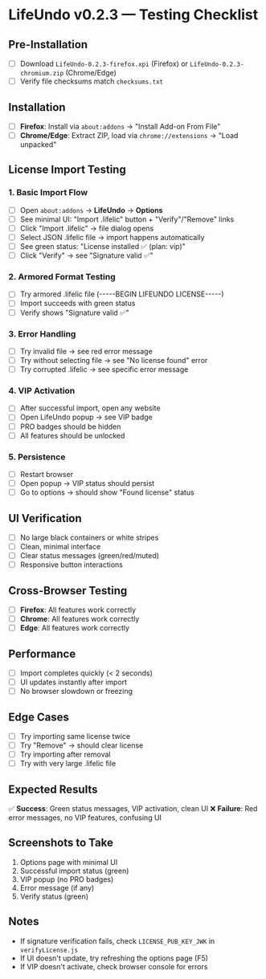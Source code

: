 # LifeUndo v0.2.3 — Testing Checklist

## Pre-Installation
- [ ] Download `LifeUndo-0.2.3-firefox.xpi` (Firefox) or `LifeUndo-0.2.3-chromium.zip` (Chrome/Edge)
- [ ] Verify file checksums match `checksums.txt`

## Installation
- [ ] **Firefox**: Install via `about:addons` → "Install Add-on From File"
- [ ] **Chrome/Edge**: Extract ZIP, load via `chrome://extensions` → "Load unpacked"

## License Import Testing

### 1. Basic Import Flow
- [ ] Open `about:addons` → **LifeUndo** → **Options**
- [ ] See minimal UI: "Import .lifelic" button + "Verify"/"Remove" links
- [ ] Click "Import .lifelic" → file dialog opens
- [ ] Select JSON .lifelic file → import happens automatically
- [ ] See green status: "License installed ✅ (plan: vip)"
- [ ] Click "Verify" → see "Signature valid ✅"

### 2. Armored Format Testing
- [ ] Try armored .lifelic file (-----BEGIN LIFEUNDO LICENSE-----)
- [ ] Import succeeds with green status
- [ ] Verify shows "Signature valid ✅"

### 3. Error Handling
- [ ] Try invalid file → see red error message
- [ ] Try without selecting file → see "No license found" error
- [ ] Try corrupted .lifelic → see specific error message

### 4. VIP Activation
- [ ] After successful import, open any website
- [ ] Open LifeUndo popup → see VIP badge
- [ ] PRO badges should be hidden
- [ ] All features should be unlocked

### 5. Persistence
- [ ] Restart browser
- [ ] Open popup → VIP status should persist
- [ ] Go to options → should show "Found license" status

## UI Verification
- [ ] No large black containers or white stripes
- [ ] Clean, minimal interface
- [ ] Clear status messages (green/red/muted)
- [ ] Responsive button interactions

## Cross-Browser Testing
- [ ] **Firefox**: All features work correctly
- [ ] **Chrome**: All features work correctly
- [ ] **Edge**: All features work correctly

## Performance
- [ ] Import completes quickly (< 2 seconds)
- [ ] UI updates instantly after import
- [ ] No browser slowdown or freezing

## Edge Cases
- [ ] Try importing same license twice
- [ ] Try "Remove" → should clear license
- [ ] Try importing after removal
- [ ] Try with very large .lifelic file

## Expected Results
✅ **Success**: Green status messages, VIP activation, clean UI
❌ **Failure**: Red error messages, no VIP features, confusing UI

## Screenshots to Take
1. Options page with minimal UI
2. Successful import status (green)
3. VIP popup (no PRO badges)
4. Error message (if any)
5. Verify status (green)

## Notes
- If signature verification fails, check `LICENSE_PUB_KEY_JWK` in `verifyLicense.js`
- If UI doesn't update, try refreshing the options page (F5)
- If VIP doesn't activate, check browser console for errors














